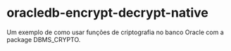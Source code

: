 # oracledb-encrypt-decrypt-native
Um exemplo de como usar funções de criptografia no banco Oracle com a package DBMS_CRYPTO.
